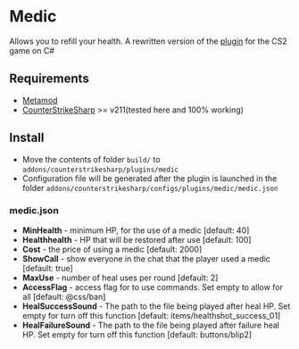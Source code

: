 # Medic
Allows you to refill your health. A rewritten version of the [plugin](https://forums.alliedmods.net/showthread.php?p=886430) for the CS2 game on C#

## Requirements
- [Metamod](https://www.sourcemm.net/downloads.php/?branch=master)
- [CounterStrikeSharp](https://github.com/roflmuffin/CounterStrikeSharp/releases/tag/v129) >= v211(tested here and 100% working)

## Install
- Move the contents of folder `build/` to `addons/counterstrikesharp/plugins/medic`
- Configuration file will be generated after the plugin is launched in the folder `addons/counterstrikesharp/configs/plugins/medic/medic.json`
	
### medic.json
 - **MinHealth** - minimum HP, for the use of a medic [default: 40]
 - **Healthhealth** - HP that will be restored after use [default: 100]
 - **Cost** - the price of using a medic [default: 2000]
 - **ShowCall** - show everyone in the chat that the player used a medic [default: true]
 - **MaxUse** - number of heal uses per round [default: 2]
 - **AccessFlag** - access flag for to use commands. Set empty to allow for all [default: @css/ban]
 - **HealSuccessSound** - The path to the file being played after heal HP. Set empty for turn off this function [default: items/healthshot_success_01]
 - **HealFailureSound** - The path to the file being played after failure heal HP. Set empty for turn off this function [default: buttons/blip2]

